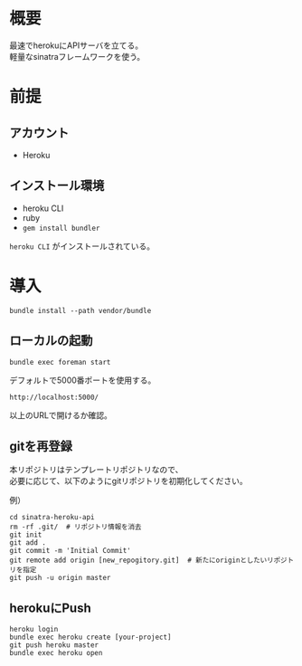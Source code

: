 # 概要

最速でherokuにAPIサーバを立てる。  
軽量なsinatraフレームワークを使う。

# 前提

## アカウント

- Heroku

## インストール環境

- heroku CLI
- ruby
- `gem install bundler`

`heroku CLI` がインストールされている。


# 導入

```
bundle install --path vendor/bundle
```

## ローカルの起動

```
bundle exec foreman start
```

デフォルトで5000番ポートを使用する。

```
http://localhost:5000/
```

以上のURLで開けるか確認。

## gitを再登録

本リポジトリはテンプレートリポジトリなので、  
必要に応じて、以下のようにgitリポジトリを初期化してください。

例）

```
cd sinatra-heroku-api
rm -rf .git/  # リポジトリ情報を消去
git init
git add .
git commit -m 'Initial Commit'
git remote add origin [new_repogitory.git]  # 新たにoriginとしたいリポジトリを指定
git push -u origin master
```

## herokuにPush

```
heroku login
bundle exec heroku create [your-project]
git push heroku master
bundle exec heroku open
```

